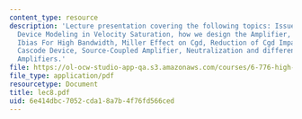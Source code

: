 ```yaml
---
content_type: resource
description: 'Lecture presentation covering the following topics: Issue of and Analytical
  Device Modeling in Velocity Saturation, how we design the Amplifier, how do we chose
  Ibias For High Bandwidth, Miller Effect on Cgd, Reduction of Cgd Impact using a
  Cascode Device, Source-Coupled Amplifier, Neutralization and different types of
  Amplifiers.'
file: https://ol-ocw-studio-app-qa.s3.amazonaws.com/courses/6-776-high-speed-communication-circuits-spring-2005/6e414dbc7052cda18a7b4f76fd566ced_lec8.pdf
file_type: application/pdf
resourcetype: Document
title: lec8.pdf
uid: 6e414dbc-7052-cda1-8a7b-4f76fd566ced
---
```

